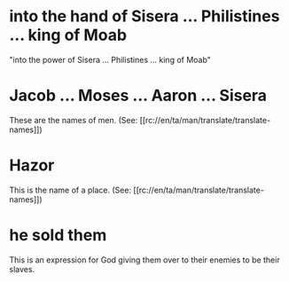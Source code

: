 # into the hand of Sisera ... Philistines ... king of Moab

"into the power of Sisera ... Philistines ... king of Moab"

# Jacob ... Moses ... Aaron ... Sisera

These are the names of men. (See: [[rc://en/ta/man/translate/translate-names]])

# Hazor

This is the name of a place. (See: [[rc://en/ta/man/translate/translate-names]])

# he sold them

This is an expression for God giving them over to their enemies to be their slaves.

